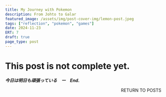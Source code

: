 ```yaml
---
title: My Journey with Pokemon
description: From Johto to Galar
featured_image: /assets/img/post-cover-img/lemon-post.jpeg
tags: ["reflection", "pokemon", "games"]
date: 2024-11-23
ERT: 7
draft: true
page_type: post
---
```


# This post is not complete yet.

**_今日は明日も頑張っている　ー　End._**

<a href="/all-posts.html" class="btn btn-primary" style="float: right; margin-bottom: 20px; text-decoration: none;">RETURN TO POSTS</a>
